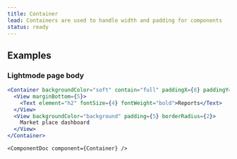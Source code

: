 ```yaml
---
title: Container
lead: Containers are used to handle width and padding for components
status: ready
---
```


## Examples

### Lightmode page body
```.jsx
<Container backgroundColor="soft" contain="full" paddingX={8} paddingY={6}>
  <View marginBottom={5}>
    <Text element="h2" fontSize={4} fontWeight="bold">Reports</Text>
  </View>
  <View backgroundColor="background" padding={5} borderRadius={2}>
    Market place dashboard
  </View>
</Container>
```

```!jsx
<ComponentDoc component={Container} />
```